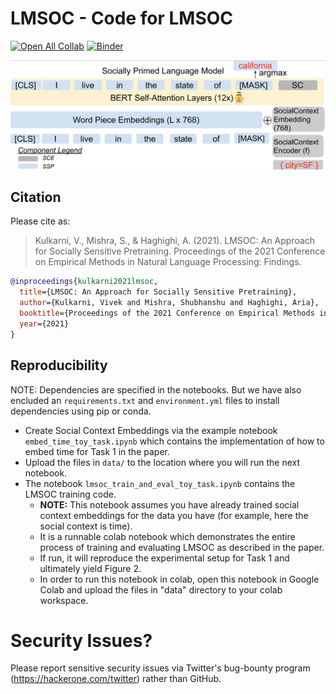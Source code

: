 # LMSOC - Code for LMSOC

[![Open All Collab](https://colab.research.google.com/assets/colab-badge.svg)](https://colab.research.google.com/github/twitter-research/lmsoc) [![Binder](https://mybinder.org/badge_logo.svg)](https://mybinder.org/v2/gh/twitter-research/lmsoc/HEAD)


![image](lmsoc.png)

## Citation

Please cite as:

> Kulkarni, V., Mishra, S., & Haghighi, A. (2021). LMSOC: An Approach for Socially Sensitive Pretraining. Proceedings of the 2021 Conference on Empirical Methods in Natural Language Processing: Findings.


```bibtex
@inproceedings{kulkarni2021lmsoc,
  title={LMSOC: An Approach for Socially Sensitive Pretraining},
  author={Kulkarni, Vivek and Mishra, Shubhanshu and Haghighi, Aria},
  booktitle={Proceedings of the 2021 Conference on Empirical Methods in Natural Language Processing: Findings},
  year={2021}
}
```

## Reproducibility

NOTE: Dependencies are specified in the notebooks. But we have also encluded an `requirements.txt` and `environment.yml` files to install dependencies using pip or conda. 

* Create Social Context Embeddings via the example notebook `embed_time_toy_task.ipynb` which contains the implementation of how to embed time for Task 1 in the paper.
* Upload the files in `data/` to the location where you will run the next notebook. 
* The notebook `lmsoc_train_and_eval_toy_task.ipynb` contains the LMSOC training code. 
  * **NOTE:** This notebook assumes you have already trained social context embeddings for the data you have (for example, here the social context is time).
  * It is a runnable colab notebook which demonstrates the entire process of training and evaluating LMSOC as described in the paper. 
  * If run, it will reproduce the experimental setup for Task 1 and ultimately yield Figure 2. 
  * In order to run this notebook in colab, open this notebook in Google Colab and upload the files in "data" directory to your colab workspace. 


# Security Issues?

Please report sensitive security issues via Twitter's bug-bounty program (https://hackerone.com/twitter) rather than GitHub.
